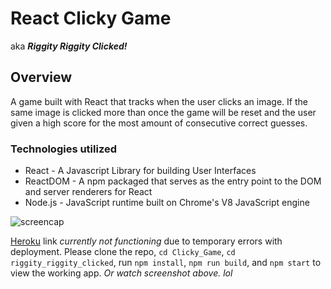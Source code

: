 # React Clicky Game
aka __*Riggity Riggity Clicked!*__

## Overview
A game built with React that tracks when the user clicks an image. If the same image is clicked more than once the game will be reset and the user given a high score for the most amount of consecutive correct guesses. 

### Technologies utilized
* React - A Javascript Library for building User Interfaces
* ReactDOM - A npm packaged that serves as the entry point to the DOM and server renderers for React
* Node.js - JavaScript runtime built on Chrome's V8 JavaScript engine

![screencap](https://i.imgur.com/KXa6IMo.gif)

[Heroku](https://glacial-depths-19793.herokuapp.com/) link *currently not functioning* due to temporary errors with deployment. Please clone the repo, `cd Clicky_Game`, `cd riggity_riggity_clicked`, run `npm install`, `npm run build`, and `npm start` to view the working app. *Or watch screenshot above. lol*
